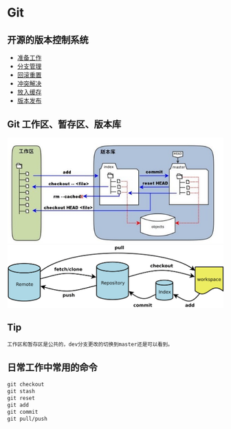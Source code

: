 
# Git   
## 开源的版本控制系统
* [准备工作](ready.md)
* [分支管理](branch.md)
* [回滚重置](reset.md)
* [冲突解决](conflict.md)
* [放入缓存](stash.md)
* [版本发布](released.md)

## Git 工作区、暂存区、版本库

![image](img/git2.jpeg)
![image](img/git.png)

## Tip

    工作区和暂存区是公共的，dev分支更改的切换到master还是可以看到。

## 日常工作中常用的命令

    git checkout   
    git stash  
    git reset   
    git add  
    git commit   
    git pull/push
